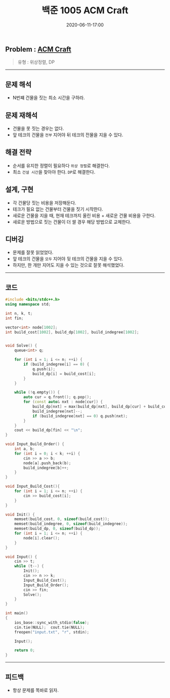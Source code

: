 ﻿---
title: 백준 1005 ACM Craft
date: 2020-06-11-17:00
categories:
- PS

tags:
- baekjoon
- PS
- Problem Solve
- 위상정렬
- DP

---

## Problem : [ACM Craft](https://www.acmicpc.net/problem/1005)
> 유형 : 위상정렬, DP

---


 
## 문제 해석
* N번쨰 건물을 짓는 최소 시간을 구하라.

## 문제 재해석
* 건물을 못 짓는 경우는 없다.
* 앞 테크의 건물을 `전부` 지어야 뒤 테크의 전물을 지을 수 있다.

## 해결 전략
* 순서를 유지한 정렬이 필요하다 `위상 정렬`로 해결한다.
* 최소 `건설 시간`을 찾아야 한다. `DP`로 해결한다.

## 설계, 구현
* 각 건물당 짓는 비용을 저장해둔다.
* 테크가 필요 없는 건물부터 건물을 짓기 시작한다.
* 새로운 건물을 지을 때, 현재 테크까지 올린 비용 + 새로운 건물 비용을 구한다.
* 새로운 방법으로 짓는 건물이 더 쌀 경우 해당 방법으로 교체한다.

## 디버깅
* 문제를 잘못 읽었었다.
* 앞 테크의 건물을 `모두` 지어야 뒷 테크의 건물을 지을 수 있다.
* 하지만, 한 개만 지어도 지을 수 있는 것으로 잘못 해석했었다.

---

## 코드

```c++
#include <bits/stdc++.h>
using namespace std;

int n, k, t;
int fin;

vector<int> node[1002];
int build_cost[1002], build_dp[1002], build_indegree[1002];


void Solve() {
    queue<int> q;

    for (int i = 1; i <= n; ++i) {
        if (build_indegree[i] == 0) {
            q.push(i);
            build_dp[i] = build_cost[i];
        }
    }

    while (!q.empty()) {
        auto cur = q.front(); q.pop();
        for (const auto& nxt : node[cur]) {
            build_dp[nxt] = max(build_dp[nxt], build_dp[cur] + build_cost[nxt]);
            build_indegree[nxt]--;
            if (build_indegree[nxt] == 0) q.push(nxt);
        }
    }
    cout << build_dp[fin] << "\n";
}

void Input_Build_Order() {
    int a, b;
    for (int i = 0; i < k; ++i) {
        cin >> a >> b;
        node[a].push_back(b);
        build_indegree[b]++;
    }
}

void Input_Build_Cost(){
    for (int i = 1; i <= n; ++i) {
        cin >> build_cost[i];
    }
}

void Init() {
    memset(build_cost, 0, sizeof(build_cost));
    memset(build_indegree, 0, sizeof(build_indegree));
    memset(build_dp, 0, sizeof(build_dp));
    for (int i = 1; i <= n; ++i) {
        node[i].clear();
    }
}

void Input() {
    cin >> t;
    while (t--) {
        Init();
        cin >> n >> k;
        Input_Build_Cost();
        Input_Build_Order();
        cin >> fin;
        Solve();
    }
}

int main()
{
    ios_base::sync_with_stdio(false);
    cin.tie(NULL);  cout.tie(NULL);
    freopen("input.txt", "r", stdin);

    Input();

    return 0;
}
```


---

## 피드백
* 항상 문제를 똑바로 읽자.
